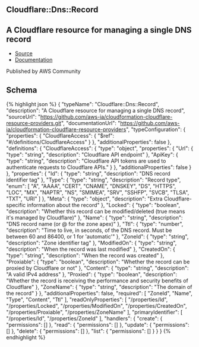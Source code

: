 
## Cloudflare::Dns::Record

## A Cloudflare resource for managing a single DNS record

- [Source](https:&#x2F;&#x2F;github.com&#x2F;aws-ia&#x2F;cloudformation-cloudflare-resource-providers.git) 
- [Documentation]()

Published by AWS Community

## Schema
{% highlight json %}
{
    "typeName": "Cloudflare::Dns::Record",
    "description": "A Cloudflare resource for managing a single DNS record",
    "sourceUrl": "https://github.com/aws-ia/cloudformation-cloudflare-resource-providers.git",
    "documentationUrl": "https://github.com/aws-ia/cloudformation-cloudflare-resource-providers",
    "typeConfiguration": {
        "properties": {
            "CloudflareAccess": {
                "$ref": "#/definitions/CloudflareAccess"
            }
        },
        "additionalProperties": false
    },
    "definitions": {
        "CloudflareAccess": {
            "type": "object",
            "properties": {
                "Url": {
                    "type": "string",
                    "description": "Cloudflare API endpoint"
                },
                "ApiKey": {
                    "type": "string",
                    "description": "Cloudflare API tokens are used to authenticate requests to Cloudflare APIs."
                }
            },
            "additionalProperties": false
        }
    },
    "properties": {
        "Id": {
            "type": "string",
            "description": "DNS record identifier tag"
        },
        "Type": {
            "type": "string",
            "description": "Record type",
            "enum": [
                "A",
                "AAAA",
                "CERT",
                "CNAME",
                "DNSKEY",
                "DS",
                "HTTPS",
                "LOC",
                "MX",
                "NAPTR",
                "NS",
                "SMIMEA",
                "SRV",
                "SSHFP",
                "SVCB",
                "TLSA",
                "TXT",
                "URI"
            ]
        },
        "Meta": {
            "type": "object",
            "description": "Extra Cloudflare-specific information about the record"
        },
        "Locked": {
            "type": "boolean",
            "description": "Whether this record can be modified/deleted (true means it's managed by Cloudflare)"
        },
        "Name": {
            "type": "string",
            "description": "DNS record name (or @ for the zone apex)"
        },
        "Ttl": {
            "type": "number",
            "description": "Time to live, in seconds, of the DNS record. Must be between 60 and 86400, or 1 for 'automatic'"
        },
        "ZoneId": {
            "type": "string",
            "description": "Zone identifier tag"
        },
        "ModifiedOn": {
            "type": "string",
            "description": "When the record was last modified"
        },
        "CreatedOn": {
            "type": "string",
            "description": "When the record was created"
        },
        "Proxiable": {
            "type": "boolean",
            "description": "Whether the record can be proxied by Cloudflare or not"
        },
        "Content": {
            "type": "string",
            "description": "A valid IPv4 address"
        },
        "Proxied": {
            "type": "boolean",
            "description": "Whether the record is receiving the performance and security benefits of Cloudflare"
        },
        "ZoneName": {
            "type": "string",
            "description": "The domain of the record"
        }
    },
    "additionalProperties": false,
    "required": [
        "ZoneId",
        "Name",
        "Type",
        "Content",
        "Ttl"
    ],
    "readOnlyProperties": [
        "/properties/Id",
        "/properties/Locked",
        "/properties/ModifiedOn",
        "/properties/CreatedOn",
        "/properties/Proxiable",
        "/properties/ZoneName"
    ],
    "primaryIdentifier": [
        "/properties/Id",
        "/properties/ZoneId"
    ],
    "handlers": {
        "create": {
            "permissions": []
        },
        "read": {
            "permissions": []
        },
        "update": {
            "permissions": []
        },
        "delete": {
            "permissions": []
        },
        "list": {
            "permissions": []
        }
    }
}
{% endhighlight %}
